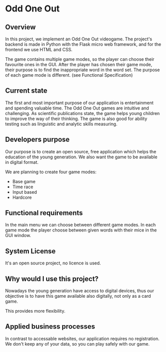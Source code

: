# Odd One Out

## Overview
In this project, we implement an Odd One Out videogame.
The project's backend is made in Python with the Flask micro web framework, and for the frontend we use HTML and CSS.

The game contains multiple game modes, so the player can choose their favourite ones in the GUI.
After the player has chosen their game mode, their purpose is to find the inappropriate word in the word set.
The purpose of each game mode is different. (see Functional Specification)

## Current state
The first and most important purpose of our application is entertainment and spending valuable time. The Odd One Out games are intuitive and
challenging. As scientific publications state, the game helps young children to improve the way of their thinking.
The game is also good for ability testing such as linguistic and analytic skills measuring.

## Developers purpose
Our purpose is to create an open source, free application which helps the education of the young generation.
We also want the game to be available in digital format.

We are planning to create four game modes:
- Base game
- Time race
- Input based
- Hardcore

## Functional requirements
In the main menu we can choose between different game modes.
In each game mode the player choose between given words with their mice in the GUI window.

## System License
It's an open source project, no licence is used.

## Why would I use this project?
Nowadays the young generation have access to digital devices, thus our objective is to have this game available also digitally, not only as a card game.

This provides more flexibility.

## Applied business processes
In contrast to accessable websites, our application requires no registration.
We don't keep any of your data, so you can play safely with our game.
